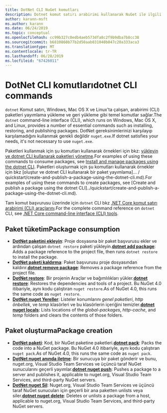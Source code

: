 ```yaml
---
title: DotNet CLI NuGet komutları
description: Dotnet komut satırı arabirimi kullanarak NuGet ile ilgili komutları için kısa bir başvuru.
author: karann-msft
ms.author: karann
ms.date: 06/24/2019
ms.topic: conceptual
ms.openlocfilehash: cc99b327c0edb4aeb573dfa8c2f9b9dba7b8cc38
ms.sourcegitcommit: b6810860b77b2d50aab031040b047c20a333aca3
ms.translationtype: MT
ms.contentlocale: tr-TR
ms.lasthandoff: 06/28/2019
ms.locfileid: "67426011"
---
```

# <a name="dotnet-cli-commands"></a><span data-ttu-id="4937e-103">DotNet CLI komutları</span><span class="sxs-lookup"><span data-stu-id="4937e-103">dotnet CLI commands</span></span>

<span data-ttu-id="4937e-104">`dotnet` Komut satırı, Windows, Mac OS X ve Linux'ta çalışan, arabirimi (CLI) paketleri yayımlama yükleme ve geri yükleme gibi temel komutlar sağlar.</span><span class="sxs-lookup"><span data-stu-id="4937e-104">The `dotnet` command-line interface (CLI), which runs on Windows, Mac OS X, and Linux, provides a number of essential commands such as installing, restoring, and publishing packages.</span></span> <span data-ttu-id="4937e-105">DotNet gereksinimlerinizi karşılayıp karşılamadığını kullanmak gerekli değildir `nuget.exe`.</span><span class="sxs-lookup"><span data-stu-id="4937e-105">If dotnet satisfies your needs, it's not necessary to use `nuget.exe`.</span></span>

<span data-ttu-id="4937e-106">Paketleri kullanmak için şu komutları kullanarak örnekleri için bkz: [yükleyin ve dotnet CLI kullanarak paketleri yönetme](../consume-packages/install-use-packages-dotnet-cli.md).</span><span class="sxs-lookup"><span data-stu-id="4937e-106">For examples of using these commands to consume packages, see [Install and manage packages using the dotnet CLI](../consume-packages/install-use-packages-dotnet-cli.md).</span></span> <span data-ttu-id="4937e-107">Paketleri oluşturmak için şu komutları kullanarak örnekler için bkz [oluştur ve dotnet CLI kullanarak bir paket yayımlama]... / quickstart/create-and-publish-a-package-using-the-dotnet-cli.md).</span><span class="sxs-lookup"><span data-stu-id="4937e-107">For examples of using these commands to create packages, see [Create and publish a package using the dotnet CLI]../quickstart/create-and-publish-a-package-using-the-dotnet-cli.md).</span></span>

<span data-ttu-id="4937e-108">Tam komut başvurusu üzerinde için `dotnet` CLI bkz [.NET Core komut satırı arabirimi (CLI) araçlarını](/dotnet/core/tools/?tabs=netcore2x).</span><span class="sxs-lookup"><span data-stu-id="4937e-108">For the complete command reference on `dotnet` CLI, see [.NET Core command-line interface (CLI) tools](/dotnet/core/tools/?tabs=netcore2x).</span></span>

## <a name="package-consumption"></a><span data-ttu-id="4937e-109">Paket tüketim</span><span class="sxs-lookup"><span data-stu-id="4937e-109">Package consumption</span></span>

- <span data-ttu-id="4937e-110">[**DotNet paketini ekleyin**](/dotnet/core/tools/dotnet-add-package): Proje dosyasına bir paket başvurusu ekler ve ardından çalışan `dotnet restore` paketi yükleyin.</span><span class="sxs-lookup"><span data-stu-id="4937e-110">[**dotnet add package**](/dotnet/core/tools/dotnet-add-package): Adds a package reference to the project file, then runs `dotnet restore` to install the package.</span></span>
- <span data-ttu-id="4937e-111">[**DotNet paketi kaldırma**](/dotnet/core/tools/dotnet-remove-package): Paket başvurusu proje dosyasından kaldırır.</span><span class="sxs-lookup"><span data-stu-id="4937e-111">[**dotnet remove package**](/dotnet/core/tools/dotnet-remove-package): Removes a package reference from the project file.</span></span>
- <span data-ttu-id="4937e-112">[**DotNet restore**](/dotnet/core/tools/dotnet-restore?tabs=netcore2x): Bir projenin Araçlar ve bağımlılıkları yükler.</span><span class="sxs-lookup"><span data-stu-id="4937e-112">[**dotnet restore**](/dotnet/core/tools/dotnet-restore?tabs=netcore2x): Restores the dependencies and tools of a project.</span></span> <span data-ttu-id="4937e-113">Bu NuGet 4.0 itibariyle, aynı kodu çalıştıran `nuget restore`.</span><span class="sxs-lookup"><span data-stu-id="4937e-113">As of NuGet 4.0, this runs the same code as `nuget restore`.</span></span>
- <span data-ttu-id="4937e-114">[**DotNet nuget Yereller**](/dotnet/core/tools/dotnet-nuget-locals): Listeler konumlarını *genel paketleri*, *http önbellek*, ve *temp* klasörleri ve bu klasörlerin içeriğini temizler.</span><span class="sxs-lookup"><span data-stu-id="4937e-114">[**dotnet nuget locals**](/dotnet/core/tools/dotnet-nuget-locals): Lists locations of the *global-packages*, *http-cache*, and *temp* folders and clears the contents of those folders.</span></span>

## <a name="package-creation"></a><span data-ttu-id="4937e-115">Paket oluşturma</span><span class="sxs-lookup"><span data-stu-id="4937e-115">Package creation</span></span>

- <span data-ttu-id="4937e-116">[**DotNet paketi**](/dotnet/core/tools/dotnet-pack?tabs=netcore2x): Kod, bir NuGet paketine paketleri.</span><span class="sxs-lookup"><span data-stu-id="4937e-116">[**dotnet pack**](/dotnet/core/tools/dotnet-pack?tabs=netcore2x): Packs the code into a NuGet package.</span></span> <span data-ttu-id="4937e-117">Bu NuGet 4.0 itibariyle, aynı kodu çalıştıran `nuget pack`.</span><span class="sxs-lookup"><span data-stu-id="4937e-117">As of NuGet 4.0, this runs the same code as `nuget pack`.</span></span>
- <span data-ttu-id="4937e-118">[**DotNet nuget anında iletme**](/dotnet/core/tools/dotnet-nuget-push): Bir sunucuya bir paket gönderir ve bunu, nuget.org, Visual Studio Team Services ve üçüncü taraf NuGet sunucularını geçerli yayımlar.</span><span class="sxs-lookup"><span data-stu-id="4937e-118">[**dotnet nuget push**](/dotnet/core/tools/dotnet-nuget-push): Pushes a package to a server and publishes it, applicable to nuget.org, Visual Studio Team Services, and third-party NuGet servers.</span></span>
- <span data-ttu-id="4937e-119">[**DotNet nuget Sil**](/dotnet/core/tools/dotnet-nuget-delete): Nuget.org, Visual Studio Team Services ve üçüncü taraf NuGet sunucuları için geçerli bir ana paketten unlists veya siler.</span><span class="sxs-lookup"><span data-stu-id="4937e-119">[**dotnet nuget delete**](/dotnet/core/tools/dotnet-nuget-delete): Deletes or unlists a package from a host, applicable to nuget.org, Visual Studio Team Services, and third-party NuGet servers.</span></span>
